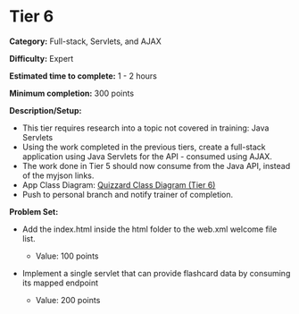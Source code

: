 # Tier 6

**Category:** Full-stack, Servlets, and AJAX

**Difficulty:** Expert

**Estimated time to complete:** 1 - 2 hours

**Minimum completion:** 300 points

**Description/Setup:**
  - This tier requires research into a topic not covered in training: Java Servlets
  - Using the work completed in the previous tiers, create a full-stack application using Java Servlets for the API - consumed using AJAX. 
  - The work done in Tier 5 should now consume from the Java API, instead of the myjson links.
  - App Class Diagram: [Quizzard Class Diagram (Tier 6)](https://revature-note-assets.s3.amazonaws.com/quizzard-class-diagram-tier-4.png)
  - Push to personal branch and notify trainer of completion.

**Problem Set:**
  - Add the index.html inside the html folder to the web.xml welcome file list.
    - Value: 100 points


  - Implement a single servlet that can provide flashcard data by consuming its mapped endpoint
    - Value: 200 points
